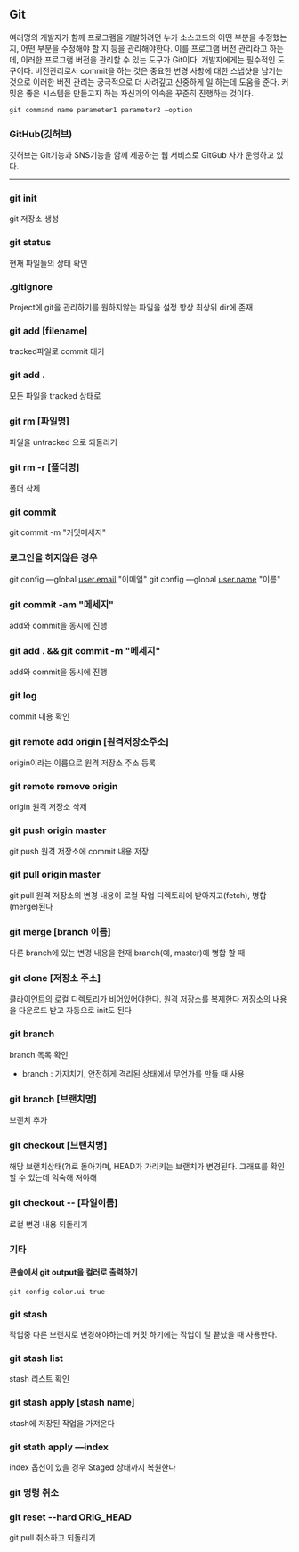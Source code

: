 ## Git
여러명의 개발자가 함께 프로그램을 개발하려면 누가 소스코드의 어떤 부분을 수정했는지, 어떤 부분을 수정해야 할 지 등을 관리해야한다. 이를 프로그램 버전 관리라고 하는데, 이러한 프로그램 버전을 관리할 수 있는 도구가 Git이다.
개발자에게는 필수적인 도구이다.
버전관리로서 commit을 하는 것은 중요한 변경 사항에 대한 스냅샷을 남기는 것으로 이러한 버전 관리는 궁극적으로 더 사려깊고 신중하게 일 하는데 도움을 준다. 커밋은 좋은 시스템을 만들고자 하는 자신과의 약속을 꾸준히 진행하는 것이다. 

    git command name parameter1 parameter2 —option

### GitHub(깃허브)
깃허브는 Git기능과 SNS기능을 함께 제공하는 웹 서비스로 GitGub 사가 운영하고 있다.

---

### git init
git 저장소 생성

### git status
현재 파일들의 상태 확인

### .gitignore
Project에 git을 관리하기를 원하지않는 파일을 설정
항상 최상위 dir에 존재

### git add [filename]
tracked파일로 commit 대기

### git add .
모든 파일을 tracked 상태로

### git rm [파일명]
파일을 untracked 으로 되돌리기

### git rm -r [폴더명]
폴더 삭제

### git commit
git commit -m "커밋메세지"

### 로그인을 하지않은 경우
git config —global [user.email](http://user.email) "이메일"
git config —global [user.name](http://user.name) "이름" 

### git commit -am "메세지"
add와 commit을 동시에 진행

### git add . && git commit -m "메세지"
add와 commit을 동시에 진행

### git log
commit 내용 확인

### git remote add origin [원격저장소주소]
origin이라는 이름으로 원격 저장소 주소 등록

### git remote remove origin
origin 원격 저장소 삭제

### git push origin master
git push
원격 저장소에 commit 내용 저장

### git pull origin master
git pull
원격 저장소의 변경 내용이 로컬 작업 디렉토리에 받아지고(fetch), 병합(merge)된다

### git merge [branch 이름]
다른 branch에 있는 변경 내용을 현재 branch(예, master)에 병합 할 때

### git clone [저장소 주소]
클라이언트의 로컬 디렉토리가 비어있어야한다.
원격 저장소를 복제한다
저장소의 내용을 다운로드 받고 자동으로 init도 된다

### git branch
branch 목록 확인
* branch : 가지치기, 안전하게 격리된 상태에서 무언가를 만들 때 사용

### git branch [브랜치명]
브랜치 추가

### git checkout [브랜치명]
해당 브랜치상태(?)로 돌아가며, HEAD가 가리키는 브랜치가 변경된다. 그래프를 확인할 수 있는데 익숙해 져야해

### git checkout -- [파일이름]
로컬 변경 내용 되돌리기

### 기타
#### 콘솔에서 git output을 컬러로 출력하기
    git config color.ui true

### git stash
작업중 다른 브랜치로 변경해야하는데 커밋 하기에는 작업이 덜 끝났을 때 사용한다. 

### git stash list
stash 리스트 확인

### git stash apply [stash name]
stash에 저장된 작업을 가져온다

### git stath apply —index
index 옵션이 있을 경우 Staged 상태까지 복원한다

### git 명령 취소
### git reset --hard ORIG_HEAD
git pull 취소하고 되돌리기
